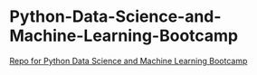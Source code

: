 # Python-Data-Science-and-Machine-Learning-Bootcamp

[Repo for Python Data Science and Machine Learning Bootcamp](https://www.udemy.com/course/python-for-data-science-and-machine-learning-bootcamp/)
